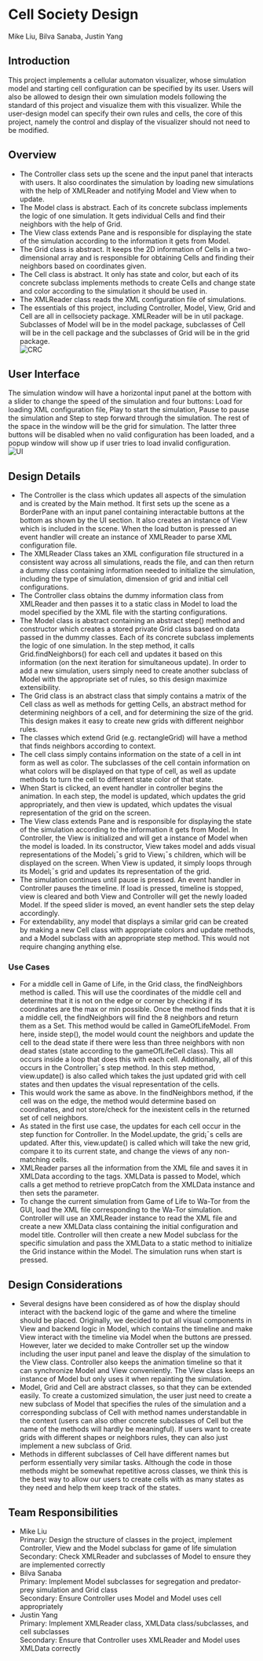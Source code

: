 # Cell Society Design
Mike Liu, Bilva Sanaba, Justin Yang

## Introduction
This project implements a cellular automaton visualizer, whose simulation model and starting cell configuration can be specified
by its user. Users will also be allowed to design their own simulation models following the standard of this project and
visualize them with this visualizer. While the user-design model can specify their own rules and cells, the core of this project,
namely the control and display of the visualizer should not need to be modified.

## Overview
* The Controller class sets up the scene and the input panel that interacts with users. It also coordinates the simulation by
loading new simulations with the help of XMLReader and notifying Model and View when to update.
* The Model class is abstract. Each of its concrete subclass implements the logic of one simulation. It gets individual Cells
and find their neighbors with the help of Grid.
* The View class extends Pane and is responsible for displaying the state of the simulation according to the information it gets
from Model.
* The Grid class is abstract. It keeps the 2D information of Cells in a two-dimensional array and is responsible for obtaining
Cells and finding their neighbors based on coordinates given.
* The Cell class is abstract. It only has state and color, but each of its concrete subclass implements methods to create Cells
and change state and color according to the simulation it should be used in.
* The XMLReader class reads the XML configuration file of simulations.
* The essentials of this project, including Controller, Model, View, Grid and Cell are all in cellsociety package. XMLReader will
be in util package. Subclasses of Model will be in the model package, subclasses of Cell will be in the cell package and the
subclasses of Grid will be in the grid package.  
![CRC](CRC.png "CRC")

## User Interface
The simulation window will have a horizontal input panel at the bottom with a slider to change the speed of the simulation and
four buttons: Load for loading XML configuration file, Play to start the simulation, Pause to pause the simulation and Step to
step forward through the simulation. The rest of the space in the window will be the grid for simulation. The latter three
buttons will be disabled when no valid configuration has been loaded, and a popup window will show up if user tries to load
invalid configuration.  
![UI](UI.png "UI Design")

## Design Details
* The Controller is the class which updates all aspects of the simulation and is created by the Main method. It first sets up the
scene as a BorderPane with an input panel containing interactable buttons at the bottom as shown by the UI section. It also
creates an instance of View which is included in the scene.  When the load button is pressed an event handler will create an
instance of XMLReader to parse XML configuration file.
* The XMLReader Class takes an XML configuration file structured in a consistent way across all simulations, reads the file, and
can then return a dummy class containing information needed to initialize the simulation, including the type of simulation,
dimension of grid and initial cell configurations. 
* The Controller class obtains the dummy information class from XMLReader and then passes it to a static class in Model to load
the model specified by the XML file with the starting configurations. 
* The Model class is abstract containing an abstract step() method and constructor which creates a stored private Grid class
based on data passed in the dummy classes. Each of its concrete subclass implements the logic of one simulation. In the step
method, it calls Grid.findNeighbors() for each cell and updates it based on this information (on the next iteration for
simultaneous update). In order to add a new simulation, users simply need to create another subclass of Model with the
appropriate set of rules, so this design maximize extensibility.
* The Grid class is an abstract class that simply contains a matrix of the Cell class as well as methods for getting Cells, an
abstract method for determining neighbors of a cell, and for determining the size of the grid. This design makes it easy to
create new grids with different neighbor rules.
* The classes which extend Grid (e.g. rectangleGrid) will have a method that finds neighbors according to context.
* The cell class simply contains information on the state of a cell in int form as well as color. The subclasses of the cell
contain information on what colors will be displayed on that type of cell, as well as update methods to turn the cell to
different state color of that state.
* When Start is clicked, an event handler in controller begins the animation. In each step, the model is updated, which updates
the grid appropriately, and then view is updated, which updates the visual representation of the grid on the screen. 
* The View class extends Pane and is responsible for displaying the state of the simulation according to the information it gets
from Model. In Controller, the View is initialized and will get a instance of Model when the model is loaded. In its constructor,
View takes model and adds visual representations of the Model¡¯s grid to View¡¯s children, which will be displayed on the screen.
When View is updated, it simply loops through its Model¡¯s grid and updates its representation of the grid. 
* The simulation continues until pause is pressed. An event handler in Controller pauses the timeline. If load is pressed,
timeline is stopped, view is cleared and both View and Controller will get the newly loaded Model. If the speed slider is moved,
an event handler sets the step delay accordingly.
* For extendability, any model that displays a similar grid can be created by making a new Cell class with appropriate colors
and update methods, and a Model subclass with an appropriate step method. This would not require changing anything else.

### Use Cases
* For a middle cell in Game of Life, in the Grid class, the findNeighbors method is called. This will use the coordinates of the
middle cell and determine that it is not on the edge or corner by checking if its coordinates are the max or min possible. Once
the method finds that it is a middle cell, the findNeighbors will find the 8 neighbors and return them as a Set<Cell>. This
method would be called in GameOfLifeModel. From here, inside step(), the model would count the neighbors and update the cell to
the dead state if there were less than three neighbors with non dead states (state according to the gameOfLifeCell class). This
all occurs inside a loop that does this with each cell. Additionally, all of this occurs in the Controller¡¯s step method. In
this step method, view.update() is also called which takes the just  updated grid with cell states and then updates the visual
representation of the cells. 
* This would work the same as above. In the findNeighbors method, if the cell was on the edge, the method would determine based
on coordinates, and not store/check for the inexistent cells in the returned set of cell neighbors. 
* As stated in the first use case, the updates for each cell occur in the step function for Controller. In the Model.update,
the grid¡¯s cells are updated. After this, view.update() is called which will take the new grid, compare it to its current state,
and change the views of any non-matching cells. 
* XMLReader parses all the information from the XML file and saves it in XMLData according to the tags. XMLData is passed to
Model, which calls a get method to retrieve propCatch from the XMLData instance and then sets the parameter.
* To change the current simulation from Game of Life to Wa-Tor from the GUI, load the XML file corresponding to the Wa-Tor
simulation. Controller will use an XMLReader instance to read the XML file and create a new XMLData class containing the initial configuration and model title. Controller will then create a new Model subclass for the specific simulation and pass the XMLData to a static method to initialize the Grid instance within the Model. The simulation runs when start is pressed.

## Design Considerations
* Several designs have been considered as of how the display should interact with the backend logic of the game and where the
timeline should be placed. Originally, we decided to put all visual components in View and backend logic in Model, which
contains the timeline and make View interact with the timeline via Model when the buttons are pressed. However, later we decided
to make Controller set up the window including the user input panel and leave the display of the simulation to the View class.
Controller also keeps the animation timeline so that it can synchronize Model and View conveniently. The View class keeps an
instance of Model but only uses it when repainting the simulation.
* Model, Grid and Cell are abstract classes, so that they can be extended easily. To create a customized simulation, the user
just need to create a new subclass of Model that specifies the rules of the simulation and a corresponding subclass of Cell with
method names understandable in the context (users can also other concrete subclasses of Cell but the name of the methods will
hardly be meaningful). If users want to create grids with different shapes or neighbors rules, they can also just implement a
new subclass of Grid.
* Methods in different subclasses of Cell have different names but perform essentially very similar tasks. Although the code in
those methods might be somewhat repetitive across classes, we think this is the best way to allow our users to create cells with
as many states as they need and help them keep track of the states.

## Team Responsibilities
* Mike Liu  
Primary: Design the structure of classes in the project, implement Controller, View and the Model subclass for game of life
simulation  
Secondary: Check XMLReader and subclasses of Model to ensure they are implemented correctly
* Bilva Sanaba  
Primary: Implement Model subclasses for segregation and predator-prey simulation and Grid class  
Secondary: Ensure Controller uses Model and Model uses cell appropriately
* Justin Yang  
Primary: Implement XMLReader class, XMLData class/subclasses, and cell subclasses  
Secondary: Ensure that Controller uses XMLReader and Model uses XMLData correctly